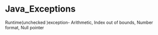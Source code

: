 # Java_Exceptions
Runtime(unchecked )exception- Arithmetic, Index out of bounds, Number format, Null pointer
